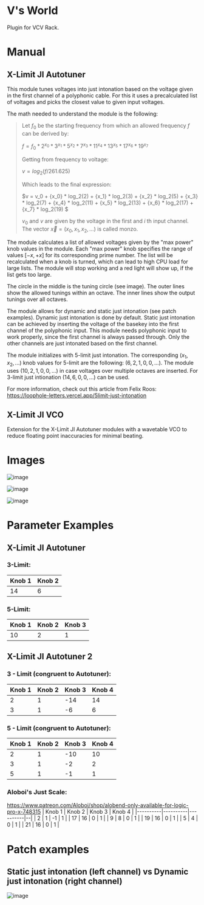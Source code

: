 # V's World
Plugin for VCV Rack.

# Manual

## X-Limit JI Autotuner
This module tunes voltages into just intonation based on the voltage given in the first channel of a polyphonic cable.
For this it uses a precalculated list of voltages and picks the closest value to given input voltages.

The math needed to understand the module is the following:

> Let $f_0$ be the starting frequency from which an allowed frequency $f$ can be derived by:
> 
> $f = f_0 * 2^{x_0} * 3^{x_1} * 5^{x_2} * 7^{x_3} * 11^{x_4} * 13^{x_5} * 17^{x_6} * 19^{x_7}$
>    
> Getting from frequency to voltage:
>
> $v = log_2(f / 261.625)$
>
> Which leads to the final expression:
>
> $v = v_0 + {x_0} * log_2(2) + {x_1} * log_2(3) + {x_2} * log_2(5) + {x_3} * log_2(7) + {x_4} * log_2(11) + {x_5} * log_2(13) + {x_6} * log_2(17) + {x_7} * log_2(19) $
>
> $v_0$ and $v$ are given by the voltage in the first and $i$ th input channel.
> The vector $\vec{x} = (x_0, x_1, x_2, ...)$ is called monzo.

The module calculates a list of allowed voltages given by the "max power" knob values in the module. 
Each "max power" knob specifies the range of values $[-x, +x]$ for its corresponding prime number.
The list will be recalculated when a knob is turned, which can lead to high CPU load for large lists.
The module will stop working and a red light will show up, if the list gets too large.

The circle in the middle is the tuning circle (see image).
The outer lines show the allowed tunings within an octave.
The inner lines show the output tunings over all octaves.

The module allows for dynamic and static just intonation (see patch examples).
Dynamic just intonation is done by default.
Static just intonation can be achieved by inserting the voltage of the basekey into the first channel of the polyphonic input.
This module needs polyphonic input to work properly, since the first channel is always passed through.
Only the other channels are just intonated based on the first channel.

The module initializes with 5-limit just intonation. The corresponding $(x_1,x_2,...)$ knob values for 5-limit are the following: $(6,2,1,0,0,...)$. The module uses $(10,2,1,0,0,...)$ in case voltages over multiple octaves are inserted. For 3-limit just intionation $(14,6,0,0,...)$ can be used.

For more information, check out this article from Felix Roos: https://loophole-letters.vercel.app/5limit-just-intonation

## X-Limit JI VCO
Extension for the X-Limit JI Autotuner modules with a wavetable VCO to reduce floating point inaccuracies for minimal beating.

# Images

![image](https://github.com/user-attachments/assets/01bec857-770c-4400-bad2-4a0b1ce062de)

![image](https://github.com/user-attachments/assets/4cffd61c-d0e5-4cb2-bbae-cd3f695b852a)

![image](https://github.com/user-attachments/assets/a52b8812-b058-4591-9617-433d74923c83)


# Parameter Examples

## X-Limit JI Autotuner

### 3-Limit: 
| Knob 1   | Knob 2   | 
|----------|----------|
| 14        | 6  |  

### 5-Limit: 
| Knob 1   | Knob 2   | Knob 3   |
|----------|----------|----------|
| 10       | 2  | 1  | 

## X-Limit JI Autotuner 2

### 3 - Limit (congruent to Autotuner):
| Knob 1   | Knob 2   | Knob 3   | Knob 4 |
|----------|----------|----------| --|
| 2        | 1  | -14  | 14 |
| 3 | 1 | -6  | 6  |

### 5 - Limit (congruent to Autotuner):
| Knob 1 | Knob 2 | Knob 3 | Knob 4 |
|----------|----------|----------|--|
| 2 | 1 | -10 | 10 |
| 3 | 1 | -2  | 2  |
| 5 | 1 | -1  | 1  |

### Aloboi's Just Scale:
https://www.patreon.com/Aloboi/shop/alobend-only-available-for-logic-pro-x-748315
| Knob 1 | Knob 2 | Knob 3 | Knob 4 |
|----------|----------|----------|--|
| 2 | 1 | -1 | 1 |
| 17 | 16 | 0  | 1  |
| 9 | 8 | 0  | 1  |
| 19 | 16 | 0  | 1  |
| 5 | 4 | 0  | 1  |
| 21 | 16 | 0  | 1  |

# Patch examples
## Static just intonation (left channel) vs Dynamic just intonation (right channel)

![image](https://github.com/user-attachments/assets/40f583b1-b0d4-41f8-8336-584b8bd0d0a5)


